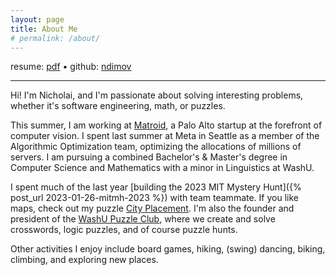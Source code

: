 ```yaml
---
layout: page
title: About Me
# permalink: /about/
---
```


resume: [pdf](/public-resume.pdf) • github: [ndimov](https://github.com/ndimov)

---

Hi! I'm Nicholai, and I'm passionate about solving interesting problems, whether it's software engineering, math, or puzzles.

This summer, I am working at [Matroid](https://matroid.com/), a Palo Alto startup at the forefront of computer vision. I spent last summer at Meta in Seattle as a member of the Algorithmic Optimization team, optimizing the allocations of millions of servers. I am pursuing a combined Bachelor's & Master's degree in Computer Science and Mathematics with a minor in Linguistics at WashU.

I spent much of the last year [building the 2023 MIT Mystery Hunt]({% post_url 2023-01-26-mitmh-2023 %}) with team teammate. If you like maps, check out my puzzle [City Placement](https://puzzles.mit.edu/2023/interestingthings.museum/puzzles/city-placement). I'm also the founder and president of the [WashU Puzzle Club](https://wustl.presence.io/organization/puzzle-club), where we create and solve crosswords, logic puzzles, and of course puzzle hunts.

Other activities I enjoy include board games, hiking, (swing) dancing, biking, climbing, and exploring new places.